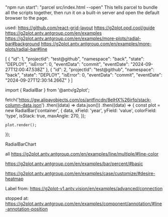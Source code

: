 "npm run start": "parcel src/index.html --open"
This tells parcel to bundle all the scripts together, then run it on a built-in server and open the default browser to the page.

used:
https://github.com/react-grid-layout
https://g2plot.opd.cool/guide
https://g2plot.antv.antgroup.com/en/examples
https://g2plot.antv.antgroup.com/en/examples/more-plots/radial-bar#background
https://g2plot.antv.antgroup.com/en/examples/more-plots/radial-bar#line


[
    {
        "id": 1,
        "projectId": "test@github",
        "namespace": "back",
        "state": "DEPLOY",
        "isError": 0,
        "eventData": "commit",
        "eventDate": "2024-09-27T12:00:47.538Z"
    },
    {
        "id": 2,
        "projectId": "test@github",
        "namespace": "back",
        "state": "DEPLOY",
        "isError": 0,
        "eventData": "commit",
        "eventDate": "2024-09-27T12:30:14.266Z"
    }
]

import { RadialBar } from '@antv/g2plot';

fetch('https://gw.alipayobjects.com/os/antfincdn/8elHX%26irfq/stack-column-data.json')
  .then((data) => data.json())
  .then((data) => {
    const plot = new RadialBar('container', {
      data,
      xField: 'year',
      yField: 'value',
      colorField: 'type',
      isStack: true,
      maxAngle: 270,
    });

    plot.render();
  });

  RadialBarChart


  all
  https://g2plot.antv.antgroup.com/en/examples/line/multiple/#line-color

  https://g2plot.antv.antgroup.com/en/examples/bar/percent/#basic

  https://g2plot.antv.antgroup.com/en/examples/case/customize/#desire-heatmap


  Label from:
  https://g2plot-v1.antv.vision/en/examples/advanced/connection

  stopped at:
  https://g2plot.antv.antgroup.com/en/examples/component/annotation/#line-annotation-position